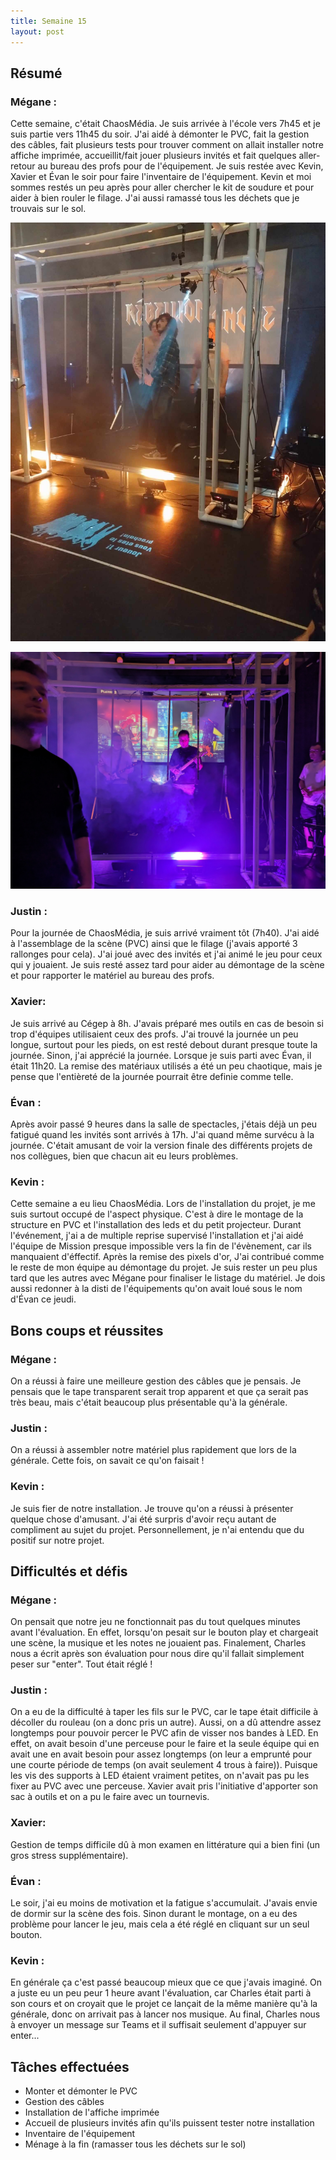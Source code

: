 ```yaml
---
title: Semaine 15
layout: post
---
```


## Résumé

### Mégane :

Cette semaine, c'était ChaosMédia. Je suis arrivée à l'école vers 7h45 et je suis partie vers 11h45 du soir. J'ai aidé à démonter le PVC, fait la gestion des câbles, fait plusieurs tests pour trouver comment on allait installer notre affiche imprimée, accueillit/fait jouer plusieurs invités et fait quelques aller-retour au bureau des profs pour de l'équipement. Je suis restée avec Kevin, Xavier et Évan le soir pour faire l'inventaire de l'équipement. Kevin et moi sommes restés un peu après pour aller chercher le kit de soudure et pour aider à bien rouler le filage. J'ai aussi ramassé tous les déchets que je trouvais sur le sol.

![ChaosMedia 1](../medias/ChaosMedia1.jpeg)

![ChaosMedia 2](../medias/ChaosMedia2.jpg)

### Justin :

Pour la journée de ChaosMédia, je suis arrivé vraiment tôt (7h40). J'ai aidé à l'assemblage de la scène (PVC) ainsi que le filage (j'avais apporté 3 rallonges pour cela). J'ai joué avec des invités et j'ai animé le jeu pour ceux qui y jouaient. Je suis resté assez tard pour aider au démontage de la scène et pour rapporter le matériel au bureau des profs.

### Xavier:

Je suis arrivé au Cégep à 8h. J'avais préparé mes outils en cas de besoin si trop d'équipes utilisaient ceux des profs. J'ai trouvé la journée un peu longue, surtout pour les pieds, on est resté debout durant presque toute la journée. Sinon, j'ai apprécié la journée. Lorsque je suis parti avec Évan, il était 11h20. La remise des matériaux utilisés a été un peu chaotique, mais je pense que l'entièreté de la journée pourrait être definie comme telle.

### Évan :

Après avoir passé 9 heures dans la salle de spectacles, j'étais déjà un peu fatigué quand les invités sont arrivés à 17h. J'ai quand même survécu à la journée. C'était amusant de voir la version finale des différents projets de nos collègues, bien que chacun ait eu leurs problèmes.

### Kevin :

Cette semaine a eu lieu ChaosMédia. Lors de l'installation du projet, je me suis surtout occupé de l'aspect physique. C'est à dire le montage de la structure en PVC et l'installation des leds et du petit projecteur. Durant l'événement, j'ai a de multiple reprise supervisé l'installation et j'ai aidé l'équipe de Mission presque impossible vers la fin de l'évènement, car ils manquaient d'éffectif. Après la remise des pixels d'or, J'ai contribué comme le reste de mon équipe au démontage du projet. Je suis rester un peu plus tard que les autres avec Mégane pour finaliser le listage du matériel. Je dois aussi redonner à la disti de l'équipements qu'on avait loué sous le nom d'Évan ce jeudi. 

## Bons coups et réussites

### Mégane :

On a réussi à faire une meilleure gestion des câbles que je pensais. Je pensais que le tape transparent serait trop apparent et que ça serait pas très beau, mais c'était beaucoup plus présentable qu'à la générale.

### Justin :

On a réussi à assembler notre matériel plus rapidement que lors de la générale. Cette fois, on savait ce qu'on faisait !

### Kevin :

Je suis fier de notre installation. Je trouve qu'on a réussi à présenter quelque chose d'amusant. J'ai été surpris d'avoir reçu autant de compliment au sujet du projet. Personnellement, je n'ai entendu que du positif sur notre projet.


## Difficultés et défis

### Mégane :

On pensait que notre jeu ne fonctionnait pas du tout quelques minutes avant l'évaluation. En effet, lorsqu'on pesait sur le bouton play et chargeait une scène, la musique et les notes ne jouaient pas. Finalement, Charles nous a écrit après son évaluation pour nous dire qu'il fallait simplement peser sur "enter". Tout était réglé !

### Justin :

On a eu de la difficulté à taper les fils sur le PVC, car le tape était difficile à décoller du rouleau (on a donc pris un autre). Aussi, on a dû attendre assez longtemps pour pouvoir percer le PVC afin de visser nos bandes à LED. En effet, on avait besoin d'une perceuse pour le faire et la seule équipe qui en avait une en avait besoin pour assez longtemps (on leur a emprunté pour une courte période de temps (on avait seulement 4 trous à faire)). Puisque les vis des supports à LED étaient vraiment petites, on n'avait pas pu les fixer au PVC avec une perceuse. Xavier avait pris l'initiative d'apporter son sac à outils et on a pu le faire avec un tournevis.

### Xavier:

Gestion de temps difficile dû à mon examen en littérature qui a bien fini (un gros stress supplémentaire).

### Évan : 

Le soir, j'ai eu moins de motivation et la fatigue s'accumulait. J'avais envie de dormir sur la scène des fois. Sinon durant le montage, on a eu des problème pour lancer le jeu, mais cela a été réglé en cliquant sur un seul bouton.

### Kevin : 

En générale ça c'est passé beaucoup mieux que ce que j'avais imaginé. On a juste eu un peu peur 1 heure avant l'évaluation, car Charles était parti à son cours et on croyait que le projet ce lançait de la même manière qu'à la générale, donc on arrivait pas à lancer nos musique. Au final, Charles nous à envoyer un message sur Teams et il suffisait seulement d'appuyer sur enter...

## Tâches effectuées

- Monter et démonter le PVC
- Gestion des câbles
- Installation de l'affiche imprimée
- Accueil de plusieurs invités afin qu'ils puissent tester notre installation
- Inventaire de l'équipement
- Ménage à la fin (ramasser tous les déchets sur le sol)
